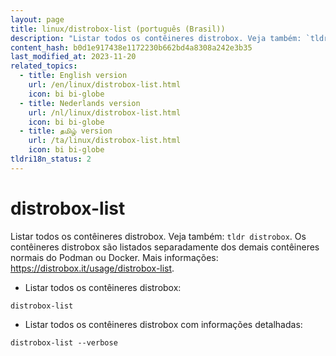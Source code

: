 ```yaml
---
layout: page
title: linux/distrobox-list (português (Brasil))
description: "Listar todos os contêineres distrobox. Veja também: `tldr distrobox`."
content_hash: b0d1e917438e1172230b662bd4a8308a242e3b35
last_modified_at: 2023-11-20
related_topics:
  - title: English version
    url: /en/linux/distrobox-list.html
    icon: bi bi-globe
  - title: Nederlands version
    url: /nl/linux/distrobox-list.html
    icon: bi bi-globe
  - title: தமிழ் version
    url: /ta/linux/distrobox-list.html
    icon: bi bi-globe
tldri18n_status: 2
---
```

# distrobox-list

Listar todos os contêineres distrobox. Veja também: `tldr distrobox`.
Os contêineres distrobox são listados separadamente dos demais contêineres normais do Podman ou Docker.
Mais informações: <https://distrobox.it/usage/distrobox-list>.

- Listar todos os contêineres distrobox:

`distrobox-list`

- Listar todos os contêineres distrobox com informações detalhadas:

`distrobox-list --verbose`
